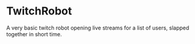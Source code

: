 # TwitchRobot
A very basic twitch robot opening live streams for a list of users, slapped together in short time.
